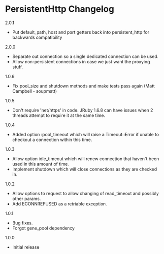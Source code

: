 PersistentHttp Changelog
========================

2.0.1

 - Put default_path, host and port getters back into persistent_http for backwards compatibility

2.0.0

 - Separate out connection so a single dedicated connection can be used.
 - Allow non-persistent connections in case we just want the proxying stuff.

1.0.6

 - Fix pool_size and shutdown methods and make tests pass again (Matt Campbell - soupmatt)

1.0.5

 - Don't require 'net/https' in code.  JRuby 1.6.8 can have issues when 2 threads attempt to require it
   at the same time.

1.0.4

 - Added option :pool_timeout which will raise a Timeout::Error if unable to checkout a connection
   within this time.

1.0.3

 - Allow option idle_timeout which will renew connection that haven't been used in this amount of time.
 - Implement shutdown which will close connections as they are checked in.

1.0.2

 - Allow options to request to allow changing of read_timeout and possibly other params.
 - Add ECONNREFUSED as a retriable exception.

1.0.1

 - Bug fixes.
 - Forgot gene_pool dependency

1.0.0

 - Initial release
